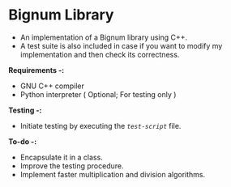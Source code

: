 # Bignum Library
 - An implementation of a Bignum library using C++.  
 - A test suite is also included in case if you want to modify my implementation and then check its correctness.

**Requirements -:**
 - GNU C++ compiler  
 - Python interpreter ( Optional; For testing only )  

**Testing -:**
 - Initiate testing by executing the *`test-script`* file.

**To-do -:**
 - Encapsulate it in a class.
 - Improve the testing procedure.
 - Implement faster multiplication and division algorithms.
